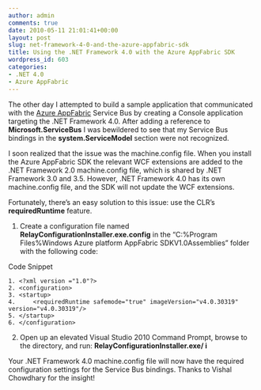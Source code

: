 ```yaml
---
author: admin
comments: true
date: 2010-05-11 21:01:41+00:00
layout: post
slug: net-framework-4-0-and-the-azure-appfabric-sdk
title: Using the .NET Framework 4.0 with the Azure AppFabric SDK
wordpress_id: 603
categories:
- .NET 4.0
- Azure AppFabric
---
```


The other day I attempted to build a sample application that communicated with the [Azure AppFabric](http://www.microsoft.com/windowsazure/appfabric/) Service Bus by creating a Console application targeting the .NET Framework 4.0. After adding a reference to **Microsoft.ServiceBus** I was bewildered to see that my Service Bus bindings in the **system.ServiceModel** section were not recognized.

 

I soon realized that the issue was the machine.config file. When you install the Azure AppFabric SDK the relevant WCF extensions are added to the .NET Framework 2.0 machine.config file, which is shared by .NET Framework 3.0 and 3.5. However, .NET Framework 4.0 has its own machine.config file, and the SDK will not update the WCF extensions.

 

Fortunately, there’s an easy solution to this issue: use the CLR’s **requiredRuntime** feature.

 

  
  1. Create a configuration file named **RelayConfigurationInstaller.exe.config** in the “C:%Program Files%Windows Azure platform AppFabric SDKV1.0Assemblies” folder with the following code:        
       
     

Code Snippet

    1. <?xml version ="1.0"?>
    2. <configuration>  
    3. <startup>    
    4.     <requiredRuntime safemode="true" imageVersion="v4.0.30319" version="v4.0.30319"/>  
    5. </startup>
    6. </configuration>

       

   
  2. Open up an elevated Visual Studio 2010 Command Prompt, browse to the directory, and run: **RelayConfigurationInstaller.exe/ i**
 

Your .NET Framework 4.0 machine.config file will now have the required configuration settings for the Service Bus bindings. Thanks to Vishal Chowdhary for the insight!
